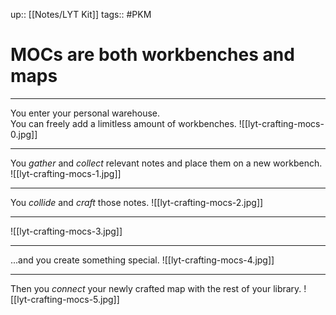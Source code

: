 up:: [[Notes/LYT Kit]]
tags:: #PKM 

# MOCs are both workbenches and maps

---
You enter your personal warehouse.  
You can freely add a limitless amount of workbenches.
![[lyt-crafting-mocs-0.jpg]]

---
You *gather* and *collect* relevant notes and place them on a new workbench.
![[lyt-crafting-mocs-1.jpg]]

---
You *collide* and *craft* those notes.
![[lyt-crafting-mocs-2.jpg]]

---
![[lyt-crafting-mocs-3.jpg]]

---
...and you create something special.
![[lyt-crafting-mocs-4.jpg]]

---
Then you *connect* your newly crafted map with the rest of your library.
![[lyt-crafting-mocs-5.jpg]]